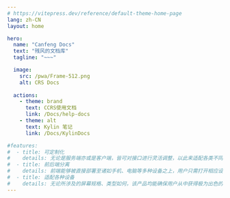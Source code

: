 ```yaml
---
# https://vitepress.dev/reference/default-theme-home-page
lang: zh-CN
layout: home

hero:
  name: "Canfeng Docs"
  text: "残风的文档库"
  tagline: "~~~"

  image:
    src: /pwa/Frame-512.png
    alt: CRS Docs
    
  actions:
    - theme: brand
      text: CCRS使用文档
      link: /Docs/help-docs
    - theme: alt
      text: Kylin 笔记
      link: /Docs/KylinDocs

#features:
#  - title: 可定制化
#    details: 无论是服务端亦或是客户端，皆可对接口进行灵活调整，以此来适配各类不同的应用场景，从而满足多样化的业务需求
#  - title: 前后端分离
#    details: 前端能够被直接部署至诸如手机、电脑等多种设备之上，用户只需打开相应设备即可便捷使用，极大地提升了使用的便利性与灵活性
#  - title: 适配各种设备
#    details: 无论所涉及的屏幕规格、类型如何，该产品均能确保用户从中获得极为出色的使用体验，有效保证了在不同设备环境下的适用性与兼容性
---
```


